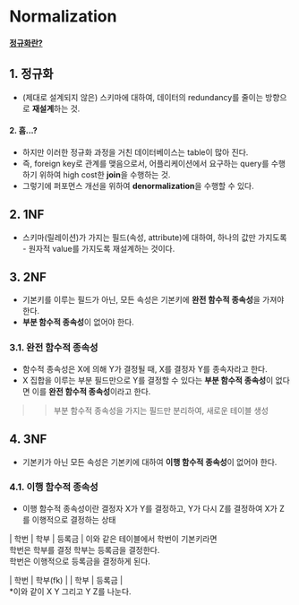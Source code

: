 

# Normalization  
#### [정규화란?](https://yaboong.github.io/database/2018/03/09/database-normalization-1/)  

## 1. 정규화  

* (제대로 설계되지 않은) 스키마에 대하여, 데이터의 redundancy를 줄이는 방향으로 **재설계**하는 것.  

#### 2. 흠...?
* 하지만 이러한 정규화 과정을 거친 데이터베이스는 table이 많아 진다.  
* 즉, foreign key로 관계를 맺음으로서, 어플리케이션에서 요구하는 query를 수행하기 위하여 high cost한 **join**을 수행하는 것.  
* 그렇기에 퍼포먼스 개선을 위하여 **denormalization**을 수행할 수 있다.  


## 2. 1NF  
* 스키마(릴레이션)가 가지는 필드(속성, attribute)에 대하여, 하나의 값만 가지도록 - 원자적 value를 가지도록 재설계하는 것이다.  

## 3. 2NF  
* 기본키를 이루는 필드가 아닌, 모든 속성은 기본키에 **완전 함수적 종속성**을 가져야 한다.  
* **부분 함수적 종속성**이 없어야 한다.  

### 3.1. 완전 함수적 종속성  
* 함수적 종속성은 X에 의해 Y가 결정될 때, X를 결정자 Y를 종속자라고 한다.  
* X 집합을 이루는 부분 필드만으로 Y를 결정할 수 있다는 **부분 함수적 종속성**이 없다면 이를 **완전 함수적 종속성**이라고 한다.  

>> 부분 함수적 종속성을 가지는 필드만 분리하여, 새로운 테이블 생성  

## 4. 3NF  
* 기본키가 아닌 모든 속성은 기본키에 대하여 **이행 함수적 종속성**이 없어야 한다.  

### 4.1. 이행 함수적 종속성  
* 이행 함수적 종속성이란 결정자 X가 Y를 결정하고, Y가 다시 Z를 결정하여 X가 Z를 이행적으로 결정하는 상태  

| 학번 | 학부 | 등록금 |
이와 같은 테이블에서 학번이 기본키라면  
학번은 학부를 결정
학부는 등록금을 결정한다.  
학번은 이행적으로 등록금을 결정하게 된다.  

| 학번 | 학부(fk) |        | 학부 | 등록금 |  
*이와 같이 X Y 그리고 Y Z를 나눈다.  



































